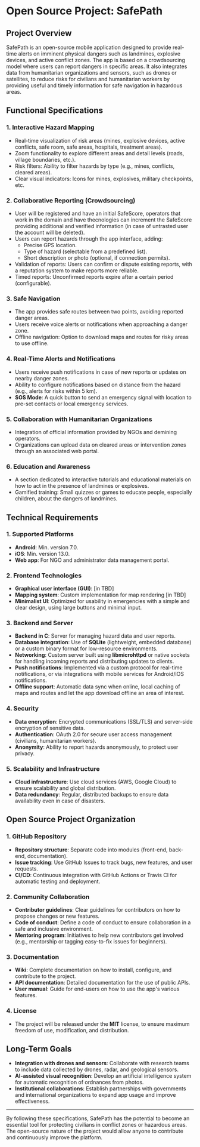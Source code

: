 # Open Source Project: SafePath

## Project Overview
SafePath is an open-source mobile application designed to provide real-time alerts on imminent physical dangers such as landmines, explosive devices, and active conflict zones. The app is based on a crowdsourcing model where users can report dangers in specific areas. It also integrates data from humanitarian organizations and sensors, such as drones or satellites, to reduce risks for civilians and humanitarian workers by providing useful and timely information for safe navigation in hazardous areas.

## Functional Specifications

### 1. Interactive Hazard Mapping
- Real-time visualization of risk areas (mines, explosive devices, active conflicts, safe room, safe areas, hospitals, treatment areas).
- Zoom functionality to explore different areas and detail levels (roads, village boundaries, etc.).
- Risk filters: Ability to filter hazards by type (e.g., mines, conflicts, cleared areas).
- Clear visual indicators: Icons for mines, explosives, military checkpoints, etc.

### 2. Collaborative Reporting (Crowdsourcing)
- User will be registered and have an initial SafeScore, operators that work in the domain and have thecnologies can increment the SafeScore providing additional and verified information (in case of untrasted user the account will be deleted).
- Users can report hazards through the app interface, adding:
  - Precise GPS location.
  - Type of hazard (selectable from a predefined list).
  - Short description or photo (optional, if connection permits).
- Validation of reports: Users can confirm or dispute existing reports, with a reputation system to make reports more reliable.
- Timed reports: Unconfirmed reports expire after a certain period (configurable).

### 3. Safe Navigation
- The app provides safe routes between two points, avoiding reported danger areas.
- Users receive voice alerts or notifications when approaching a danger zone.
- Offline navigation: Option to download maps and routes for risky areas to use offline.

### 4. Real-Time Alerts and Notifications
- Users receive push notifications in case of new reports or updates on nearby danger zones.
- Ability to configure notifications based on distance from the hazard (e.g., alerts for risks within 5 km).
- **SOS Mode**: A quick button to send an emergency signal with location to pre-set contacts or local emergency services.

### 5. Collaboration with Humanitarian Organizations
- Integration of official information provided by NGOs and demining operators.
- Organizations can upload data on cleared areas or intervention zones through an associated web portal.

### 6. Education and Awareness
- A section dedicated to interactive tutorials and educational materials on how to act in the presence of landmines or explosives.
- Gamified training: Small quizzes or games to educate people, especially children, about the dangers of landmines.

## Technical Requirements

### 1. Supported Platforms
- **Android**: Min. version 7.0.
- **iOS**: Min. version 13.0.
- **Web app**: For NGO and administrator data management portal.

### 2. Frontend Technologies
- **Graphical user interface (GUI)**: [in TBD]
- **Mapping system**: Custom implementation for map rendering [in TBD]
- **Minimalist UI**: Optimized for usability in emergencies with a simple and clear design, using large buttons and minimal input.

### 3. Backend and Server
- **Backend in C**: Server for managing hazard data and user reports.
- **Database integration**: Use of **SQLite** (lightweight, embedded database) or a custom binary format for low-resource environments.
- **Networking**: Custom server built using **libmicrohttpd** or native sockets for handling incoming reports and distributing updates to clients.
- **Push notifications**: Implemented via a custom protocol for real-time notifications, or via integrations with mobile services for Android/iOS notifications.
- **Offline support**: Automatic data sync when online, local caching of maps and routes and let the app download offline an area of interest.

### 4. Security
- **Data encryption**: Encrypted communications (SSL/TLS) and server-side encryption of sensitive data.
- **Authentication**: OAuth 2.0 for secure user access management (civilians, humanitarian workers).
- **Anonymity**: Ability to report hazards anonymously, to protect user privacy.

### 5. Scalability and Infrastructure
- **Cloud infrastructure**: Use cloud services (AWS, Google Cloud) to ensure scalability and global distribution.
- **Data redundancy**: Regular, distributed backups to ensure data availability even in case of disasters.

## Open Source Project Organization

### 1. GitHub Repository
- **Repository structure**: Separate code into modules (front-end, back-end, documentation).
- **Issue tracking**: Use GitHub Issues to track bugs, new features, and user requests.
- **CI/CD**: Continuous integration with GitHub Actions or Travis CI for automatic testing and deployment.

### 2. Community Collaboration
- **Contributor guidelines**: Clear guidelines for contributors on how to propose changes or new features.
- **Code of conduct**: Define a code of conduct to ensure collaboration in a safe and inclusive environment.
- **Mentoring program**: Initiatives to help new contributors get involved (e.g., mentorship or tagging easy-to-fix issues for beginners).

### 3. Documentation
- **Wiki**: Complete documentation on how to install, configure, and contribute to the project.
- **API documentation**: Detailed documentation for the use of public APIs.
- **User manual**: Guide for end-users on how to use the app's various features.

### 4. License
- The project will be released under the **MIT** license, to ensure maximum freedom of use, modification, and distribution.

## Long-Term Goals
- **Integration with drones and sensors**: Collaborate with research teams to include data collected by drones, radar, and geological sensors.
- **AI-assisted visual recognition**: Develop an artificial intelligence system for automatic recognition of ordnances from photos.
- **Institutional collaborations**: Establish partnerships with governments and international organizations to expand app usage and improve effectiveness.

---

By following these specifications, SafePath has the potential to become an essential tool for protecting civilians in conflict zones or hazardous areas. The open-source nature of the project would allow anyone to contribute and continuously improve the platform.

